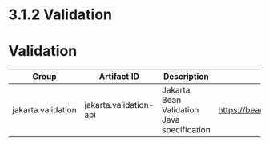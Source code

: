 # 3.1.2 Validation

# Validation


|  Group                 |     Artifact ID        | Description                                              | Site                        |
|------------------------|------------------------|----------------------------------------------------------|-----------------------------|
| jakarta.validation     | jakarta.validation-api | Jakarta Bean Validation Java specification               | https://beanvalidation.org/ |


